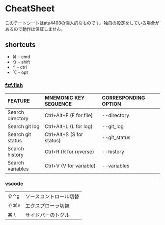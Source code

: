 # CheatSheet

このチートシートはatu4403の個人的なものです。独自の設定をしている場合があるので動作は保証しません。

## shortcuts

- ⌘ - cmd
- ⇧ - shift
- ⌃ - ctrl
- ⌥ - opt

### [fzf.fish](https://github.com/PatrickF1/fzf.fish)

FEATURE           | MNEMONIC KEY SEQUENCE       | CORRESPONDING OPTION
:-----------------|:----------------------------|:--------------------
Search directory  | Ctrl+Alt+F (F for file)     | --directory
Search git log    | Ctrl+Alt+L (L for log)      | --git_log
Search git status | Ctrl+Alt+S (S for status)   | --git_status
Search history    | Ctrl+R     (R for reverse)  | --history
Search variables  | Ctrl+V     (V for variable) | --variables

### vscode

|     |               |
|:----|:--------------|
| ⇧⌃g | ソースコントロール切替 |
| ⇧⌘e | エクスプローラ切替   |
| ⌘ \ | サイドバーのトグル     |
